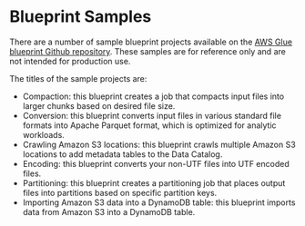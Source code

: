 # Blueprint Samples<a name="developing-blueprints-samples"></a>

There are a number of sample blueprint projects available on the [AWS Glue blueprint Github repository](https://github.com/awslabs/aws-glue-blueprint-libs/tree/master/samples)\. These samples are for reference only and are not intended for production use\.

The titles of the sample projects are:
+ Compaction: this blueprint creates a job that compacts input files into larger chunks based on desired file size\.
+ Conversion: this blueprint converts input files in various standard file formats into Apache Parquet format, which is optimized for analytic workloads\.
+ Crawling Amazon S3 locations: this blueprint crawls multiple Amazon S3 locations to add metadata tables to the Data Catalog\.
+ Encoding: this blueprint converts your non\-UTF files into UTF encoded files\.
+ Partitioning: this blueprint creates a partitioning job that places output files into partitions based on specific partition keys\.
+ Importing Amazon S3 data into a DynamoDB table: this blueprint imports data from Amazon S3 into a DynamoDB table\.